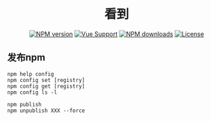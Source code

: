 <h1 align="center">
看到
</h1>

<div align="center">

[![NPM version](https://img.shields.io/npm/v/@sfeer/kd)](https://www.npmjs.com/package/@sfeer/kd) [![Vue Support](https://img.shields.io/badge/support-TypeScript-blueviolet)](./package.json) [![NPM downloads](https://img.shields.io/npm/dm/@sfeer/kd)](https://www.npmjs.com/package/@sfeer/kd) [![License](https://img.shields.io/github/license/sfeer/kd)](./LICENSE)

</div>

## 发布npm

```
npm help config
npm config set [registry]
npm config get [registry]
npm config ls -l

npm publish
npm unpublish XXX --force
```
